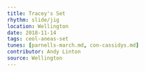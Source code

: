 ```yaml
---
title: Tracey's Set
rhythm: slide/jig
location: Wellington
date: 2018-11-14
tags: ceol-aneas-set
tunes: [parnells-march.md, con-cassidys.md]
contributor: Andy Linton
source: Wellington
---
```

